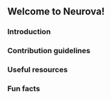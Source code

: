 ## Welcome to Neurova!

### Introduction

### Contribution guidelines

### Useful resources

### Fun facts
